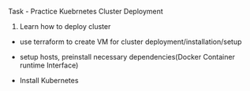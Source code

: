 Task - Practice Kuebrnetes Cluster Deployment

1. Learn how to deploy cluster
- use terraform to create VM for cluster deployment/installation/setup
- setup hosts, preinstall necessary dependencies(Docker Container runtime Interface)

- Install Kubernetes 

